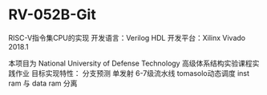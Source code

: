 # RV-052B-Git
RISC-V指令集CPU的实现
开发语言：Verilog HDL
开发平台：Xilinx Vivado 2018.1

本项目为 National University of Defense Technology 高级体系结构实验课程实践作业
目标实现特性：
分支预测
单发射
6-7级流水线
tomasolo动态调度
inst ram 与 data ram 分离

